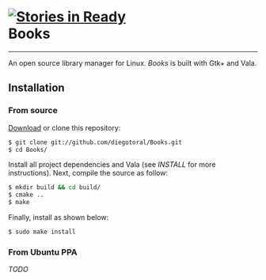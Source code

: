 [![Stories in Ready](https://badge.waffle.io/diegotoral/Books.png?label=ready)](https://waffle.io/diegotoral/Books)  
Books
=======
-------
An open source library manager for Linux. *Books* is built with Gtk+ and Vala.

## Installation
### From source
[Download](https://github.com/diegotoral/Books/archive/master.zip) or clone this repository:

```sh
$ git clone git://github.com/diegotoral/Books.git
$ cd Books/
```

Install all project dependencies and Vala (see *INSTALL* for more instructions). Next, compile the source as follow:

```sh
$ mkdir build && cd build/
$ cmake ..
$ make
```

Finally, install as shown below:

```sh
$ sudo make install
```

### From Ubuntu PPA
*TODO*

